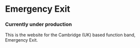 # Emergency Exit

### Currently under production
This is the website for the Cambridge (UK) based function band, Emergency Exit.
